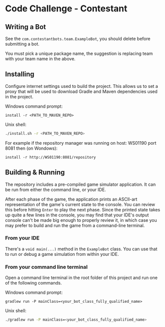 # Code Challenge - Contestant
## Writing a Bot

See the `com.contestantbots.team.ExampleBot`, you should delete before submitting a bot.

You must pick a unique package name, the suggestion is replacing team with your team name in the above.

## Installing

Configure internet settings used to build the project. 
This allows us to set a proxy that will be used to download Gradle and Maven dependencies used in the project.

Windows command prompt:
```batch
install -r <PATH_TO_MAVEN_REPO>
```

Unix shell:
```sh
./install.sh -r <PATH_TO_MAVEN_REPO>
```

For example if the repository manager was running on host: WS01190 port 8081 then (on Wondows):
```batch
install -r http://WS01190:8081/repository
```

## Building & Running

The repository includes a pre-compiled game simulator application.
It can be run from either the command line, or your IDE.

After each phase of the game, the application prints an ASCII-art representation of the game's current state to the
console. You can review this before hitting `Enter` to play the next phase.
Since the printed state takes up quite a few lines in the console,
you may find that your IDE's output console can't be made big enough to properly review it,
in which case you may prefer to build and run the game from a command-line terminal.   

### From your IDE

There's a `void main(...)` method in the `ExampleBot` class. You can use that to run or debug a game simulation from
within your IDE.

### From your command line terminal

Open a command line terminal in the root folder of this project and run one of the following commands.

Windows command prompt:
```batch
gradlew run -P mainClass=<your_bot_class_fully_qualified_name>
```

Unix shell:
```sh
./gradlew run -P mainClass=<your_bot_class_fully_qualified_name>
```
